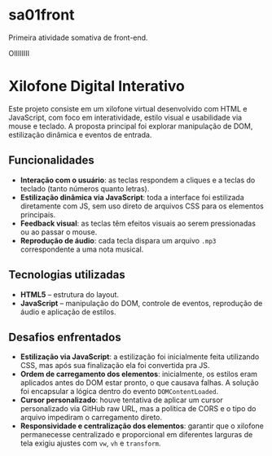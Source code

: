 # sa01front
Primeira atividade somativa de front-end.

OIIIIIIII

# Xilofone Digital Interativo

Este projeto consiste em um xilofone virtual desenvolvido com HTML e JavaScript, com foco em interatividade, estilo visual e usabilidade via mouse e teclado. A proposta principal foi explorar manipulação de DOM, estilização dinâmica e eventos de entrada.

## Funcionalidades

- **Interação com o usuário**: as teclas respondem a cliques e a teclas do teclado (tanto números quanto letras).
- **Estilização dinâmica via JavaScript**: toda a interface foi estilizada diretamente com JS, sem uso direto de arquivos CSS para os elementos principais.
- **Feedback visual**: as teclas têm efeitos visuais ao serem pressionadas ou ao passar o mouse.
- **Reprodução de áudio**: cada tecla dispara um arquivo `.mp3` correspondente a uma nota musical.

## Tecnologias utilizadas

- **HTML5** – estrutura do layout.
- **JavaScript** – manipulação do DOM, controle de eventos, reprodução de áudio e aplicação de estilos.

## Desafios enfrentados

- **Estilização via JavaScript**: a estilização foi inicialmente feita utilizando CSS, mas após sua finalização ela foi convertida pra JS. 
- **Ordem de carregamento dos elementos**: inicialmente, os estilos eram aplicados antes do DOM estar pronto, o que causava falhas. A solução foi encapsular a lógica dentro do evento `DOMContentLoaded`.
- **Cursor personalizado**: houve tentativa de aplicar um cursor personalizado via GitHub raw URL, mas a política de CORS e o tipo do arquivo impediram o carregamento direto.
- **Responsividade e centralização dos elementos**: garantir que o xilofone permanecesse centralizado e proporcional em diferentes larguras de tela exigiu ajustes com `vw`, `vh` e `transform`.
